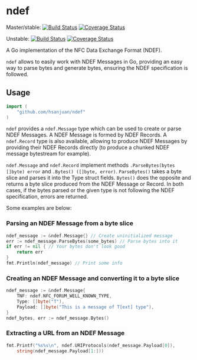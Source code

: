 ndef
====

Master/stable: [![Build Status](https://travis-ci.org/hsanjuan/ndef.svg?branch=master)](https://travis-ci.org/hsanjuan/ndef) [![Coverage Status](https://coveralls.io/repos/github/hsanjuan/ndef/badge.svg?branch=master)](https://coveralls.io/github/hsanjuan/ndef?branch=master)

Unstable: [![Build Status](https://travis-ci.org/hsanjuan/ndef.svg?branch=unstable)](https://travis-ci.org/hsanjuan/ndef) [![Coverage Status](https://coveralls.io/repos/github/hsanjuan/ndef/badge.svg?branch=unstable)](https://coveralls.io/github/hsanjuan/ndef?branch=unstable)

A Go implementation of the NFC Data Exchange Format (NDEF).

`ndef` allows to easily work with NDEF Messages in Go, providing an easy way to parse bytes and generate bytes, ensuring the NDEF specification is followed.

Usage
-----

```go
import (
	"github.com/hsanjuan/ndef"
)
```

`ndef` provides a `ndef.Message` type which can be used to create or parse NDEF Messages. A NDEF Message is formed by NDEF Records. A `ndef.Record` type is also available, allowing to produce NDEF Messages by providing their NDEF Records directly (to produce a chunked NDEF message bytestream for example).

`ndef.Message` and `ndef.Record` implement methods `.ParseBytes(bytes []byte) error` and `.Bytes() ([]byte, error)`. `ParseBytes()` takes a byte slice and parses it into the Type struct fields. `Bytes()` does the opposite and returns a byte slice produced from the NDEF Message or Record. In both cases, if the bytes parsed or the given type is not following the NDEF specification, errors are returned.

Some examples are below:

### Parsing an NDEF Message from a byte slice

```go
ndef_message := &ndef.Message{} // Create uninitialized message
err := ndef_message.ParseBytes(some_bytes) // Parse bytes into it
if err != nil { // Your bytes don't look good
    return err
}
fmt.Println(ndef_message) // Print some info
```

### Creating an NDEF Message and converting it to a byte slice

```go
ndef_message := &ndef.Message{
    TNF: ndef.NFC_FORUM_WELL_KNOWN_TYPE,
    Type: []byte("T"),
    Payload: []byte("This is a message of T[ext] type"),
}
ndef_bytes, err := ndef_message.Bytes()
```

### Extracting a URL from an NDEF Message

```go
fmt.Printf("%s%s\n", ndef.URIProtocols(ndef_message.Payload[0]),
    string(ndef_message.Payload[1:]))
```
